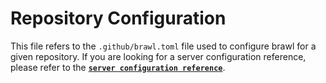 # Repository Configuration

This file refers to the `.github/brawl.toml` file used to configure brawl for a given repository. If you are looking for a server configuration reference, please refer to the [**`server configuration reference`**](./configuration.md).

